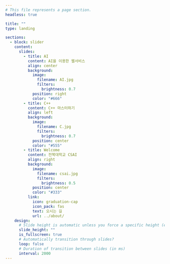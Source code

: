 ```yaml
---
# This file represents a page section.
headless: true

title: ""
type: landing

sections:
  - block: slider
    content:
      slides:
        - title: AI
          content: AI을 이용한 웹서비스
          align: center
          background:
            image:
              filename: AI.jpg
              filters:
                brightness: 0.7
            position: right
            color: "#666"
        - title: C++
          content: C++ 마스터하기
          align: left
          background:
            image:
              filename: C.jpg
              filters:
                brightness: 0.7
            position: center
            color: "#555"
        - title: Welcome
          content: 전북대학교 CSAI
          align: right
          background:
            image:
              filename: csai.jpg
              filters:
                brightness: 0.5
            position: center
            color: "#333"
          link:
            icon: graduation-cap
            icon_pack: fas
            text: 오시는 길
            url: ../about/
    design:
      # Slide height is automatic unless you force a specific height (e.g. '400px')
      slide_height: ""
      is_fullscreen: true
      # Automatically transition through slides?
      loop: false
      # Duration of transition between slides (in ms)
      interval: 2000
---
```

